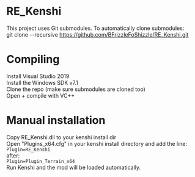 # RE_Kenshi
This project uses Git submodules. To automatically clone submodules:  
git clone --recursive https://github.com/BFrizzleFoShizzle/RE_Kenshi.git  

# Compiling
Install Visual Studio 2019  
Install the Windows SDK v7.1  
Clone the repo (make sure submodules are cloned too)  
Open + compile with VC++  

# Manual installation
Copy RE_Kenshi.dll to your kenshi install dir  
Open "Plugins_x64.cfg" in your kenshi install directory and add the line:  
`Plugin=RE_Kenshi`  
after:  
`Plugin=Plugin_Terrain_x64`  
Run Kenshi and the mod will be loaded automatically.  